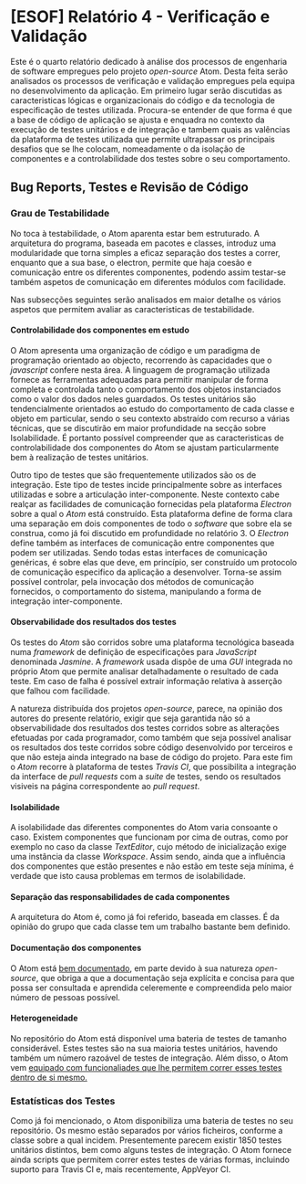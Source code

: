 # [ESOF] Relatório 4 - Verificação e Validação

Este é o quarto relatório dedicado à análise dos processos de engenharia de software empregues pelo projeto *open-source* Atom. Desta feita serão analisados os processos de verificação e validação
empregues pela equipa no desenvolvimento da aplicação. Em primeiro lugar serão discutidas as caracteristicas lógicas e organizacionais do código e da tecnologia de especificação de testes utilizada. Procura-se entender de que forma é que a base de código de aplicação se ajusta e enquadra no contexto da execução de testes unitários e de integração e tambem quais as valências da plataforma de testes utilizada que permite ultrapassar os principais desafios que se lhe colocam, nomeadamente o da isolação de componentes e a controlabilidade dos testes sobre o seu comportamento.

## Bug Reports, Testes e Revisão de Código

### Grau de Testabilidade
No toca à testabilidade, o Atom aparenta estar bem estruturado. A arquitetura do programa, baseada em pacotes e classes, introduz uma modularidade que torna simples a eficaz separação dos testes a correr, enquanto que a sua base, o electron, permite que haja coesão e comunicação entre os diferentes componentes, podendo assim testar-se também aspetos de comunicação em diferentes módulos com facilidade.

Nas subsecções seguintes serão analisados em maior detalhe os vários aspetos que permitem avaliar as caracteristicas de testabilidade.


#### Controlabilidade dos componentes em estudo
O Atom apresenta uma organização de código e um paradigma de programação orientado ao objecto, recorrendo às capacidades que o *javascript* confere nesta área. A linguagem de programação utilizada
fornece as ferramentas adequadas para permitir manipular de forma completa e controlada tanto o comportamento dos objetos instanciados como o valor dos dados neles guardados. Os testes unitários são  tendencialmente orientados ao estudo do comportamento de cada classe e objeto em particular, sendo o seu contexto abstraído com recurso a várias técnicas, que se discutirão em maior profundidade na secção sobre Isolabilidade. É portanto possível compreender que as caracteristicas de controlabilidade dos componentes do Atom se ajustam particularmente bem à realização de testes unitários.

Outro tipo de testes que são frequentemente utilizados são os de integração. Este tipo de testes incide principalmente sobre as interfaces utilizadas e sobre a articulação inter-componente. Neste contexto cabe realçar as facilidades de comunicação fornecidas pela plataforma *Electron* sobre a qual o *Atom* está construído. Esta plataforma define de forma clara uma separação em dois componentes de todo o *software* que sobre ela se construa, como já foi discutido em profundidade no relatório 3. O *Electron* define também as interfaces de comunicação entre componentes que podem ser utilizadas. Sendo todas estas interfaces de comunicação genéricas, é sobre elas que deve, em princípio, ser construído um protocolo de comunicação especifico da aplicação a desenvolver. Torna-se assim possível controlar, pela invocação dos métodos de comunicação fornecidos, o comportamento do sistema, manipulando a forma de integração inter-componente.

#### Observabilidade dos resultados dos testes
Os testes do *Atom* são corridos sobre uma plataforma tecnológica baseada numa *framework* de
definição de especificações para *JavaScript* denominada *Jasmine*. A *framework* usada dispõe de uma *GUI* integrada no próprio Atom que permite analisar detalhadamente o resultado de cada teste. Em caso de falha é possível extrair informação relativa à asserção que falhou com facilidade.

A natureza distribuída dos projetos *open-source*, parece, na opinião dos autores do presente relatório, exigir que seja garantida não só a observabilidade dos resultados dos testes corridos sobre as alterações efetuadas por cada programador, como também que seja possível analisar os resultados dos teste corridos sobre código desenvolvido por terceiros e que não esteja ainda integrado na base de código do projeto. Para este fim o *Atom* recorre à plataforma de testes *Travis CI*, que possibilita a integração da interface de *pull requests* com a *suite* de testes, sendo os resultados visiveis na página correspondente ao *pull request*. 
#### Isolabilidade
A isolabilidade das diferentes componentes do Atom varia consoante o caso. Existem componentes que funcionam por cima de outras, como por exemplo no caso da classe *TextEditor*, cujo método de inicialização exige uma instância da classe *Workspace*. Assim sendo, ainda que a influência dos componentes que estão presentes e não estão em teste seja mínima, é verdade que isto causa problemas em termos de isolabilidade.

#### Separação das responsabilidades de cada componentes
A arquitetura do Atom é, como já foi referido, baseada em classes. É da opinião do grupo que cada classe tem um trabalho bastante bem definido.

#### Documentação dos componentes
O Atom está [bem documentado](https://atom.io/docs/api/v1.2.3/AtomEnvironment), em parte devido à sua natureza *open-source*, que obriga a que a documentação seja explícita e concisa para que possa ser consultada e aprendida celeremente e compreendida pelo maior número de pessoas possível.

#### Heterogeneidade
No repositório do Atom está disponível uma bateria de testes de tamanho considerável. Estes testes são na sua maioria testes unitários, havendo também um número razoável de testes de integração. Além disso, o Atom vem [equipado com funcionaliades que lhe permitem correr esses testes dentro de si mesmo.](<eu gostava munto munto d ter aqui um link pras instruçoes d correr os testes mas num encontro :(>)

### Estatísticas dos Testes
Como já foi mencionado, o Atom disponibiliza uma bateria de testes no seu repositório. Os mesmo estão separados por vários ficheiros, conforme a classe sobre a qual incidem. Presentemente parecem existir 1850 testes unitários distintos, bem como alguns testes de integração. O Atom fornece ainda scripts que permitem correr estes testes de várias formas, incluindo suporto para Travis CI e, mais recentemente, AppVeyor CI.
